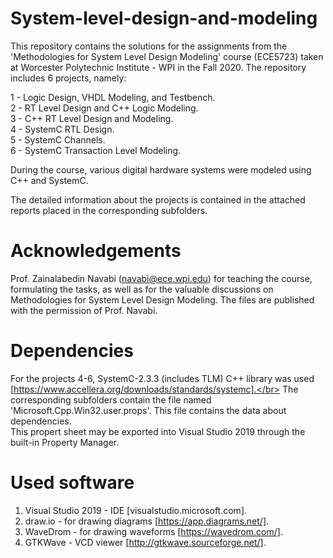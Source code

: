 # System-level-design-and-modeling

This repository contains the solutions for the assignments from the 'Methodologies for System Level Design Modeling' course (ECE5723) taken at Worcester Polytechnic Institute - WPI in the Fall 2020. The repository includes 6 projects, namely:

1 - Logic Design, VHDL Modeling, and Testbench. </br>
2 - RT Level Design and C++ Logic Modeling. </br>
3 - C++ RT Level Design and Modeling. </br>
4 - SystemC RTL Design. </br>
5 - SystemC Channels. </br>
6 - SystemC Transaction Level Modeling. </br>

During the course, various digital hardware systems were modeled using C++ and SystemC.

The detailed information about the projects is contained in the attached reports placed in the corresponding subfolders.

# Acknowledgements
Prof. Zainalabedin Navabi (navabi@ece.wpi.edu) for teaching the course, formulating the tasks, as well as for the valuable discussions on Methodologies for System Level Design Modeling. The files are published with the permission of Prof. Navabi.

# Dependencies
For the projects 4-6, SystemC-2.3.3 (includes TLM) C++ library was used [https://www.accellera.org/downloads/standards/systemc].</br>
The corresponding subfolders contain the file named 'Microsoft.Cpp.Win32.user.props'. This file contains the data about dependencies.</br>
This propert sheet may be exported into Visual Studio 2019 through the built-in Property Manager.

# Used software
1. Visual Studio 2019 - IDE [visualstudio.microsoft.com].
2. draw.io - for drawing diagrams [https://app.diagrams.net/].
3. WaveDrom - for drawing waveforms [https://wavedrom.com/].
4. GTKWave - VCD viewer [http://gtkwave.sourceforge.net/].
